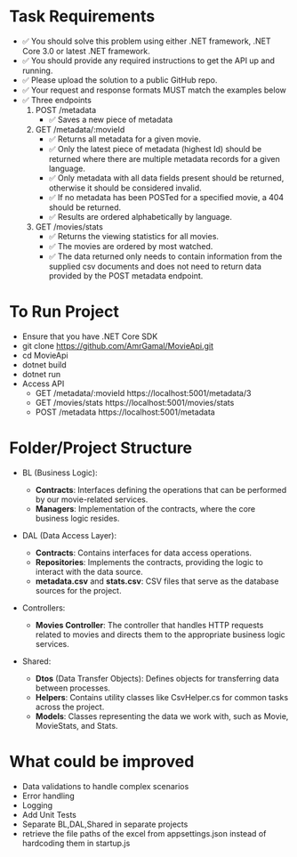 # Task Requirements

- ✅ You should solve this problem using either .NET framework, .NET Core 3.0 or latest .NET framework. 
- ✅ You should provide any required instructions to get the API up and running. 
- ✅ Please upload the solution to a public GitHub repo. 
- ✅ Your request and response formats MUST match the examples below
- ✅ Three endpoints
	1.	POST /metadata
		- ✅ Saves a new piece of metadata
	2.	GET /metadata/:movieId
		- ✅ Returns all metadata for a given movie. 
		- ✅ Only the latest piece of metadata (highest Id) should be returned where there are multiple metadata records for a given language.
		- ✅ Only metadata with all data fields present should be returned, otherwise it should be considered invalid.
		- ✅ If no metadata has been POSTed for a specified movie, a 404 should be returned.
		- ✅ Results are ordered alphabetically by language.
	3.	GET /movies/stats
		- ✅ Returns the viewing statistics for all movies.
		- ✅ The movies are ordered by most watched.
		- ✅ The data returned only needs to contain information from the supplied csv documents and does not need to return data provided by the POST metadata endpoint.

# To Run Project

- Ensure that you have .NET Core SDK
- git clone https://github.com/AmrGamal/MovieApi.git
- cd MovieApi
- dotnet build
- dotnet run
- Access API 
	- GET /metadata/:movieId https://localhost:5001/metadata/3
	- GET /movies/stats https://localhost:5001/movies/stats
	- POST /metadata https://localhost:5001/metadata


# Folder/Project Structure

- BL (Business Logic):
	- **Contracts**: Interfaces defining the operations that can be performed by our movie-related services.
	- **Managers**: Implementation of the contracts, where the core business logic resides.

- DAL (Data Access Layer):
	- **Contracts**: Contains interfaces for data access operations.
	- **Repositories**: Implements the contracts, providing the logic to interact with the data source.
	- **metadata.csv** and **stats.csv**: CSV files that serve as the database sources for the project.

- Controllers:
	- **Movies Controller**: The controller that handles HTTP requests related to movies and directs them to the appropriate business logic services.

- Shared:
	- **Dtos** (Data Transfer Objects): Defines objects for transferring data between processes.
	- **Helpers**: Contains utility classes like CsvHelper.cs for common tasks across the project.
	- **Models**: Classes representing the data we work with, such as Movie, MovieStats, and Stats.

# What could be improved

- Data validations to handle complex scenarios
- Error handling
- Logging
- Add Unit Tests
- Separate BL,DAL,Shared in separate projects
- retrieve the file paths of the excel from appsettings.json instead of hardcoding them in startup.js
